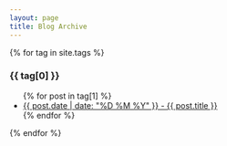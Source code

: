 ```yaml
---
layout: page
title: Blog Archive
---
```


{% for tag in site.tags %}
  <h3>{{ tag[0] }}</h3>
  <ul>
    {% for post in tag[1] %}
      <li><a href="{{ post.url }}">{{ post.date | date: "%D %M %Y" }} - {{ post.title }}</a></li>
    {% endfor %}
  </ul>
{% endfor %}